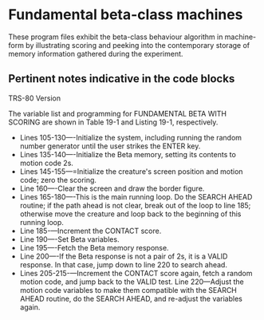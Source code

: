 # Fundamental beta-class machines

These program files exhibit the beta-class behaviour algorithm in machine-form by illustrating scoring and peeking into the contemporary storage of memory information gathered during the experiment.

## Pertinent notes indicative in the code blocks

TRS-80 Version

The variable list and programming for FUNDAMENTAL BETA WITH SCORING are shown in Table 19-1 and Listing 19-1, respectively. 

* Lines 105-130—-Initialize the system, including running the random number generator until the user strikes the ENTER key.
* Lines 135-140—-Initialize the Beta memory, setting its contents to motion code 2s.
* Lines 145-155—=Initialize the creature's screen position and motion code; zero the scoring.
* Line 160—-Clear the screen and draw the border figure.
* Lines 165-180—-This is the main running loop. Do the SEARCH AHEAD routine; if the path ahead is not clear, break out of the loop to line 185; otherwise move the creature and loop back to the beginning of this running loop.
* Line 185-—Increment the CONTACT score.
* Line 190—-Set Beta variables.
* Line 195—-Fetch the Beta memory response.
* Line 200—-If the Beta response is not a pair of 2s, it is a VALID response. In that case, jump down to line 220 to search ahead.
* Lines 205-215-—Increment the CONTACT score again, fetch a random motion code, and jump back to the VALID test. Line 220—Adjust the motion code variables to make them compatible with the SEARCH AHEAD routine, do the SEARCH AHEAD, and re-adjust the variables again. 
